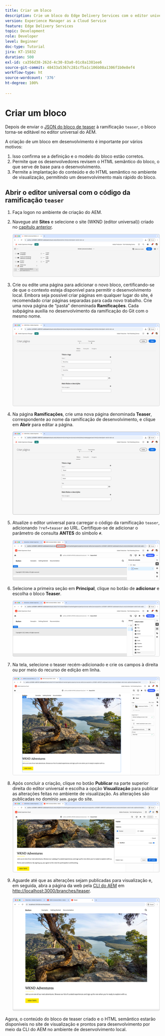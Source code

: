 ```yaml
---
title: Criar um bloco
description: Crie um bloco do Edge Delivery Services com o editor universal.
version: Experience Manager as a Cloud Service
feature: Edge Delivery Services
topic: Development
role: Developer
level: Beginner
doc-type: Tutorial
jira: KT-15832
duration: 500
exl-id: ca356d38-262d-4c30-83a0-01c8a1381ee6
source-git-commit: 48433a5367c281cf5a1c106b08a1306f1b0e8ef4
workflow-type: ht
source-wordcount: '376'
ht-degree: 100%

---
```


# Criar um bloco

Depois de enviar o [JSON do bloco de teaser](./5-new-block.md) à ramificação `teaser`, o bloco torna-se editável no editor universal do AEM.

A criação de um bloco em desenvolvimento é importante por vários motivos:

1. Isso confirma se a definição e o modelo do bloco estão corretos.
1. Permite que os desenvolvedores revisem o HTML semântico do bloco, o que serve de base para o desenvolvimento.
1. Permite a implantação do conteúdo e do HTML semântico no ambiente de visualização, permitindo um desenvolvimento mais rápido do bloco.

## Abrir o editor universal com o código da ramificação `teaser`

1. Faça logon no ambiente de criação do AEM.
2. Navegue até **Sites** e selecione o site (WKND (editor universal)) criado no [capítulo anterior](./2-new-aem-site.md).

   ![AEM Sites](./assets/6-author-block/open-new-site.png)

3. Crie ou edite uma página para adicionar o novo bloco, certificando-se de que o contexto esteja disponível para permitir o desenvolvimento local. Embora seja possível criar páginas em qualquer lugar do site, é recomendado criar páginas separadas para cada novo trabalho. Crie uma nova página de “pasta” denominada **Ramificações**. Cada subpágina auxilia no desenvolvimento da ramificação do Git com o mesmo nome.

   ![AEM Sites: criar página de ramificações](./assets/6-author-block/branches-page-3.png)

4. Na página **Ramificações**, crie uma nova página denominada **Teaser**, correspondente ao nome da ramificação de desenvolvimento, e clique em **Abrir** para editar a página.

   ![AEM Sites: criar página de teaser](./assets/6-author-block/teaser-page-3.png)

5. Atualize o editor universal para carregar o código da ramificação `teaser`, adicionando `?ref=teaser` ao URL. Certifique-se de adicionar o parâmetro de consulta **ANTES** do símbolo `#`.

   ![Editor universal: selecionar ramificação de teaser](./assets/6-author-block/select-branch.png)

6. Selecione a primeira seção em **Principal**, clique no botão de **adicionar** e escolha o bloco **Teaser**.

   ![Editor universal: adicionar bloco](./assets/6-author-block/add-teaser-2.png)

7. Na tela, selecione o teaser recém-adicionado e crie os campos à direita ou por meio do recurso de edição em linha.

   ![Editor universal: bloco do criador](./assets/6-author-block/author-block.png)

8. Após concluir a criação, clique no botão **Publicar** na parte superior direita do editor universal e escolha a opção **Visualização** para publicar as alterações feitas no ambiente de visualização. As alterações são publicadas no domínio `aem.page` do site.
   ![AEM Sites: publicação ou visualização](./assets/6-author-block/publish-to-preview.png)

9. Aguarde até que as alterações sejam publicadas para visualização e, em seguida, abra a página da web pela [CLI do AEM](./3-local-development-environment.md#install-the-aem-cli) em [http://localhost:3000/branches/teaser](http://localhost:3000/branches/teaser).

   ![Site local: atualizar](./assets/6-author-block/preview.png)

Agora, o conteúdo do bloco de teaser criado e o HTML semântico estarão disponíveis no site de visualização e prontos para desenvolvimento por meio da CLI do AEM no ambiente de desenvolvimento local.
